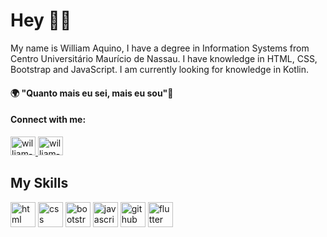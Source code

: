 # Hey 👋🏿

My name is William Aquino, I have a degree in Information Systems from Centro Universitário Maurício de Nassau. I have knowledge in HTML, CSS, Bootstrap and JavaScript. I am currently looking for knowledge in Kotlin.

#### 🌍 "Quanto mais eu sei, mais eu sou"🧠

#### Connect with me:
<a href="https://www.linkedin.com/in/william-aquino-7ba42a165/">
    <img height="30" width="40" src="https://cdn.jsdelivr.net/npm/simple-icons@3.0.1/icons/linkedin.svg" alt="william-linkedin" style="max-width: 100%;" >
    </a>
<a href="https://www.instagram.com/_williamaquino/?igshid=1izwse699toiz" target="_blank">
    <img height="30" width="40" src="https://cdn.jsdelivr.net/npm/simple-icons@3.0.1/icons/instagram.svg" alt="william-instagram" style="max-width: 100%;"></a>

## My Skills
<img src="https://cdn.icon-icons.com/icons2/1488/PNG/512/5352-html5_102567.png" alt="html" width="40" height="40" style="max-width: 100%;"></img>
<img src="https://cdn.icon-icons.com/icons2/2107/PNG/512/file_type_css_icon_130661.png" alt="css" width="40" height="40" style="max-width: 100%;"></img>
<img src="https://cdn.icon-icons.com/icons2/2415/PNG/512/bootstrap_plain_logo_icon_146619.png" alt="bootstrap" width="40" height="40" style="max-width: 100%;"></img>
 <img src="https://cdn.icon-icons.com/icons2/2108/PNG/512/javascript_icon_130900.png" alt="javascript" width="40" height="40" style="max-width: 100%;"></img>
  <img src="https://icon-icons.com/pt/icone/github-logo/73546" alt="github" width="40" height="40" style="max-width: 100%;"></img>
  <img src="https://icon-icons.com/pt/icone/arquivo-tipo-flutter/130599" alt="flutter" width="40" height="40" style="max-width: 100%;"></img>
